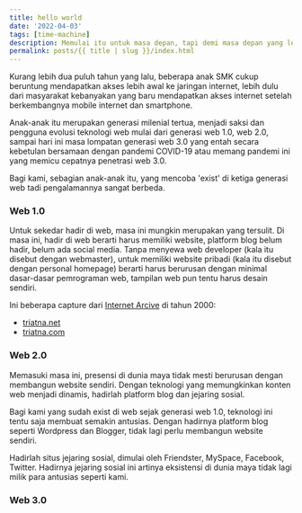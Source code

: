 ```yaml
---
title: hello world
date: '2022-04-03'
tags: [time-machine]
description: Memulai itu untuk masa depan, tapi demi masa depan yang lebih baik kita harus belajar dari masa lalu.
permalink: posts/{{ title | slug }}/index.html
---
```


Kurang lebih dua puluh tahun yang lalu, beberapa anak SMK cukup beruntung mendapatkan akses lebih awal ke jaringan internet, lebih dulu dari masyarakat kebanyakan yang baru mendapatkan akses internet setelah berkembangnya mobile internet dan smartphone.

Anak-anak itu merupakan generasi milenial tertua, menjadi saksi dan pengguna evolusi teknologi web mulai dari generasi web 1.0, web 2.0, sampai hari ini masa lompatan generasi web 3.0 yang entah secara kebetulan bersamaan dengan pandemi COVID-19 atau memang pandemi ini yang memicu cepatnya penetrasi web 3.0.

Bagi kami, sebagian anak-anak itu, yang mencoba 'exist' di ketiga generasi web tadi pengalamannya sangat berbeda. 

### Web 1.0

Untuk sekedar hadir di web, masa ini mungkin merupakan yang tersulit. Di masa ini, hadir di web berarti harus memiliki website, platform blog belum hadir, belum ada social media. Tanpa menyewa web developer (kala itu disebut dengan webmaster), untuk memiliki website pribadi (kala itu disebut dengan personal homepage) berarti harus berurusan dengan minimal dasar-dasar pemrograman web, tampilan web pun tentu harus desain sendiri.

Ini beberapa capture dari [Internet Arcive](http://web.archive.org) di tahun 2000:
- [triatna.net](http://web.archive.org/web/20010330053155/http://triatna.net/)
- [triatna.com](http://web.archive.org/web/20010721043506if_/http://www.triatna.com:80/)

### Web 2.0

Memasuki masa ini, presensi di dunia maya tidak mesti berurusan dengan membangun website sendiri. Dengan teknologi yang memungkinkan konten web menjadi dinamis, hadirlah platform blog dan jejaring sosial.

Bagi kami yang sudah exist di web sejak generasi web 1.0, teknologi ini tentu saja membuat semakin antusias. Dengan hadirnya platform blog seperti Wordpress dan Blogger, tidak lagi perlu membangun website sendiri.

Hadirlah situs jejaring sosial, dimulai oleh Friendster, MySpace, Facebook, Twitter. Hadirnya jejaring sosial ini artinya eksistensi di dunia maya tidak lagi milik para antusias seperti kami. 

### Web 3.0

